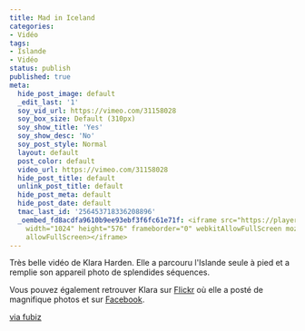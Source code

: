 ```yaml
---
title: Mad in Iceland
categories:
- Vidéo
tags:
- Islande
- Vidéo
status: publish
published: true
meta:
  hide_post_image: default
  _edit_last: '1'
  soy_vid_url: https://vimeo.com/31158028
  soy_box_size: Default (310px)
  soy_show_title: 'Yes'
  soy_show_desc: 'No'
  soy_post_style: Normal
  layout: default
  post_color: default
  video_url: https://vimeo.com/31158028
  hide_post_title: default
  unlink_post_title: default
  hide_post_meta: default
  hide_post_date: default
  tmac_last_id: '256453718336208896'
  _oembed_fd8acdfa9610b9ee93ebf3f6fc61e71f: <iframe src="https://player.vimeo.com/video/31158028"
    width="1024" height="576" frameborder="0" webkitAllowFullScreen mozallowfullscreen
    allowFullScreen></iframe>
---
```

Très belle vidéo de Klara Harden. Elle a parcouru l'Islande seule à pied et a remplie son appareil photo de splendides séquences.

Vous pouvez également retrouver Klara sur <a href="https://www.flickr.com/photos/allesklara/">Flickr</a> où elle a posté de magnifique photos et sur <a href="https://www.facebook.com/klaraharden">Facebook</a>.

<a href="https://www.fubiz.net/2011/10/31/made-in-iceland/">via fubiz</a>
